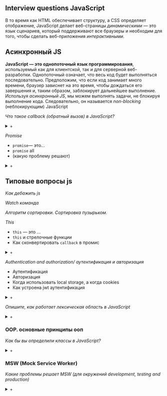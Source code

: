 ## Interview questions JavaScript

В то время как HTML обеспечивает структуру, а CSS определяет отображение, JavaScript делает веб-страницы *динамическими* — это язык сценариев, который поддерживают все браузеры и необходим для того, чтобы сделать веб-приложения *интерактивными*.

## Aсинхронный JS

**JavaScript — это однопоточный язык программирования**, используемый как для клиентской, так и для серверной веб-разработки.
Однопоточный означает, что весь код будет выполняться последовательно.
Предположим, что если код занимает много времени, браузер зависнет на это время, чтобы дождаться его завершения и, таким образом, заблокирует дальнейшее выполнение.
Используя *асинхронный JS*, мы можем выполнять задачи, не блокируя выполнение кода.
Следовательно, он называется *non-blocking* (неблокирующим) JavaScript

*Что такое callback (обратный вызов) в JavaScript?*
<details>
<summary markdown="span">+</summary>

**Обратный вызов** - это функция, которая будет выполняться автоматически после того, как какая-либо другая функция будет выполнена полностью. Таким образом, некоторые люди также называют это 'Call after'(Позвонить после)
Следовательно, обратный вызов решает проблему доступа к значению до того, как функция будет полностью выполнена
</details>

*Promise*

  - `promise`— это...
  - `promise` all
  - (какую проблему решают)

<details>
<summary markdown="span">+</summary>

*Promise* — это объект JavaScript, который позволяет выполнять асинхронные операции.
Он выдает значение, когда асинхронная операция завершается успешно, или выдает ошибку, если она не завершается.
Это означает, что мы не хотим, чтобы приложение ждало ответа, полностью блокируя сайт для дальнейших действий.
Но мы можем продолжить работу над ответом, когда он будет доступен.

_____

Промис (**promise**) - это объект, который представляет собой результат асинхронной операции и позволяет выполнять последующие операции с этим результатом при его готовности. Он может находиться в трёх состояниях: ожидание (**pending**), выполнено (**fulfilled**) и отклонено (**rejected**).

- Промисы позволяют обрабатывать ошибки с помощью метода **.catch()**, который вызывается в случае, если промис был отклонён.

- Для параллельного выполнения нескольких асинхронных операций существует метод **Promise.all()**, который принимает массив промисов, и возвращает новый промис, который будет выполнен, когда все промисы из массива будут выполнены. Если хотя бы один промис из массива будет отклонён, то вернётся отклонённый промис.
</details>

## Типовые вопросы js

*Как дебажить js*

*Watch команда*

*Aлгоритм сортировки. Cортировка пузырьком.*

*This*

  - `this` — это ...
  - `this` и стрелочные функции
  - Как сконвертировать `callback` в промис

<details>
<summary markdown="span">+</summary>

*this* — это ссылка на объект, содержащий текущую функцию.
Значение this будет зависеть от того, где функция вызывается во время выполнения.
(значение this основано на том, какой контекст находится в верхней части контекста выполнения)

Cтрелочные функции, не имеют своего собственного this.
Они наследуют его от родительского контекста или глобального. (ближайшим по иерархии контекстом)

```
const test = {
  prop: 42,
  func: function() {
    return this.prop
  },
};

console.log(test.func())
// Expected output: 42
```

_____

В JavaScript ключевое слово **this** используется для ссылки на объект, который является текущим контекстом исполнения кода. В разных контекстах значение **this** может отличаться:

- В глобальном контексте **this** ссылается на глобальный объект (например, **window** в браузере или **global** в Node.js).

- В функции, вызванной в контексте объекта, **this** ссылается на этот объект.

- В обработчиках событий **this** ссылается на элемент, на котором произошло событие.

- Cтрелочные функции, не имеют своего собственного **this**. Они наследуют его от родительского контекста или глобального (который ближе по иерархии).
</details>

*Authentication and authorization/ аутентификация и авторизация*

  - Аутентификация
  - Авторизация
  - Когда использовать local storage, а когда cookies
  - Как устроена jwt аутентификация

<details>
<summary markdown="span">+</summary>

- **Аутентификация** проверяет подлинность юзера (например по логину и паролю).

- **Авторизация** проверяет права юзера (например он админ и может редактировать записи других юзеров).
</details>

*Опишите, как работает лексическая область в JavaScript*
<details>

<summary markdown="span">+</summary>

Видимость и доступ к переменным и функциям зависят от области, в которой они объявлены.
Эти элементы могут быть глобальными по области действия и, следовательно, доступными для всего кода, или локальными для блока кода или функции.
Внутренние функции лексически связаны внешними функциями, что означает, что они имеют доступ к переменным, объявленным их внешними функциями.
</details>

### ООР. основные принципы ооп

*Как бы вы определили классы в JavaScript?*
<details>
<summary markdown="span">+</summary>

Класс — это, по сути, шаблон для инкапсулированного, многократно используемого кода, для которого может быть несколько экземпляров (называемых объектами), как и в любом объектно-ориентированном языке.
Классы содержат данные в виде переменных и функций, выполняющих код.
Классы объявляются либо как функции, либо с помощью ключевого слова class.
</details>

### MSW (Mock Service Worker) 

*Какие проблемы решает MSW (для окружений development, testing and production)*
<details>
<summary markdown="span">+</summary>

**MSW (Mock Service Worker)** - это инструмент для создания мок-серверов,
которые могут использоваться в разных средах для следующих целей:

- В **development**-среде:

  - создание мок-серверов для эмуляции удаленного API;

  - разработка приложения в условиях, когда удаленный API еще не готов или недоступен;

  - оптимизация процесса разработки и тестирования приложения, за счет ускорения работы с сервером;

  - поддержка независимости от удаленного API и уменьшение зависимости приложения от сторонних сервисов;

- В **testing**-среде:

  - тестирования приложения на разных сценариях ответов от сервера;

- В **production**-среде:

  - тестирование новой функциональности без риска повреждения реальных данных;
</details>
